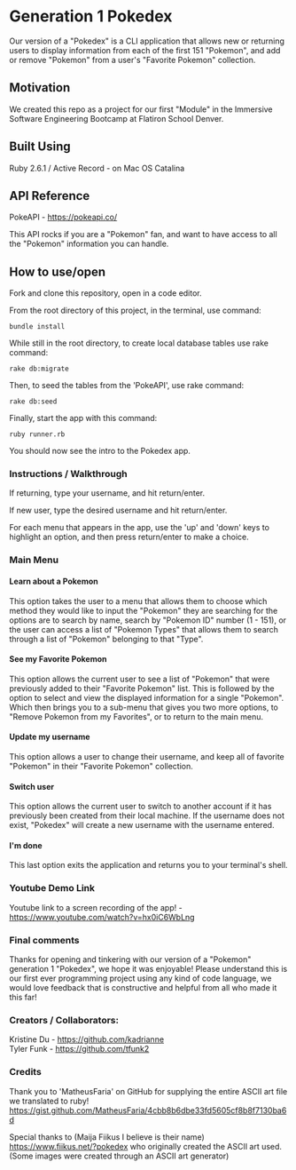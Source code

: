 # Generation 1 Pokedex
Our version of a "Pokedex" is a CLI application that allows new or returning users to display information from each of the first 151 "Pokemon", and add or remove "Pokemon" from a user's "Favorite Pokemon" collection.

## Motivation
We created this repo as a project for our first "Module" in the Immersive Software Engineering Bootcamp at Flatiron School Denver.

## Built Using
Ruby 2.6.1 / Active Record - on Mac OS Catalina

## API Reference
PokeAPI - https://pokeapi.co/

This API rocks if you are a "Pokemon" fan, and want to have access to all the "Pokemon" information you can handle.

## How to use/open
Fork and clone this repository, open in a code editor.

From the root directory of this project, in the terminal, use command:
```
bundle install
```
While still in the root directory, to create local database tables use rake command:
```
rake db:migrate
```

Then, to seed the tables from the 'PokeAPI', use rake command:
```
rake db:seed
```

Finally, start the app with this command:
```
ruby runner.rb
```
You should now see the intro to the Pokedex app.

### Instructions / Walkthrough
If returning, type your username, and hit return/enter. 

If new user, type the desired username and hit return/enter.

For each menu that appears in the app, use the 'up' and 'down' keys to highlight an option, and then press return/enter to make a choice.

### Main Menu

#### Learn about a Pokemon
This option takes the user to a menu that allows them to choose which method they would like to input the "Pokemon" they are searching for the options are to search by name, search by "Pokemon ID" number (1 - 151), or the user can access a list of "Pokemon Types" that allows them to search through a list of "Pokemon" belonging to that "Type". 

#### See my Favorite Pokemon
This option allows the current user to see a list of "Pokemon" that were previously added to their "Favorite Pokemon" list. This is followed by the option to select and view the displayed information for a single "Pokemon". Which then brings you to a sub-menu that gives you two more options, to "Remove Pokemon from my Favorites", or to return to the main menu.

#### Update my username
This option allows a user to change their username, and keep all of favorite "Pokemon" in their "Favorite Pokemon" collection.

#### Switch user
This option allows the current user to switch to another account if it has previously been created from their local machine. If the username does not exist, "Pokedex" will create a new username with the username entered.

#### I'm done
This last option exits the application and returns you to your terminal's shell.

### Youtube Demo Link
Youtube link to a screen recording of the app! - https://www.youtube.com/watch?v=hx0iC6WbLng

### Final comments
Thanks for opening and tinkering with our version of a "Pokemon" generation 1 "Pokedex", we hope it was enjoyable! Please understand this is our first ever programming project using any kind of code language, we would love feedback that is constructive and helpful from all who made it this far!

### Creators / Collaborators: 
Kristine Du - https://github.com/kadrianne<br/>
Tyler Funk - https://github.com/tfunk2

### Credits
Thank you to 'MatheusFaria' on GitHub for supplying the entire ASCII art file we translated to ruby! 
https://gist.github.com/MatheusFaria/4cbb8b6dbe33fd5605cf8b8f7130ba6d

Special thanks to  (Maija Fiikus I believe is their name) https://www.fiikus.net/?pokedex who originally created the ASCII art used. (Some images were created through an ASCII art generator)
